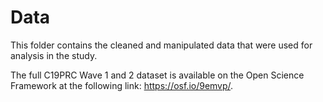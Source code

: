 # Data

This folder contains the cleaned and manipulated data that were used for analysis in the study.  

The full C19PRC Wave 1 and 2 dataset is available on the Open Science Framework at the following link: https://osf.io/9emvp/.



